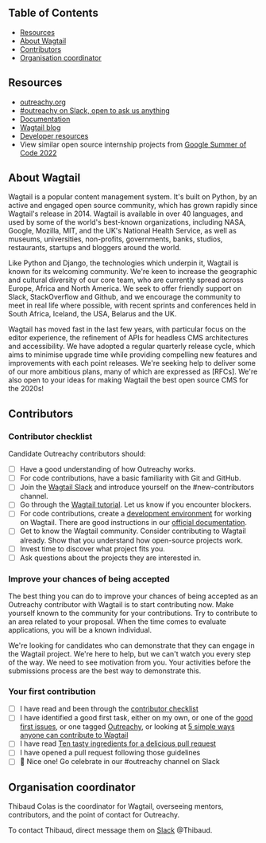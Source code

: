 ## Table of Contents

* [Resources](#resources)
* [About Wagtail](#about-wagtail)
* [Contributors](#contributors)
* [Organisation coordinator](#organisation-coordinator)

## Resources

* [outreachy.org](https://www.outreachy.org/)
* [#outreachy on Slack, open to ask us anything](https://github.com/wagtail/wagtail/wiki/Slack)
* [Documentation](http://docs.wagtail.org/)
* [Wagtail blog](https://wagtail.org/blog/)
* [Developer resources](https://wagtail.org/developers/)
* View similar open source internship projects from [Google Summer of Code 2022](https://github.com/wagtail/wagtail/wiki/Google-Summer-of-Code-2022)

## About Wagtail

Wagtail is a popular content management system. It's built on Python, by an active and engaged open source community, which has grown rapidly since Wagtail's release in 2014. Wagtail is available in over 40 languages, and used by some of the world's best-known organizations, including NASA, Google, Mozilla, MIT, and the UK's National Health Service, as well as museums, universities, non-profits, governments, banks, studios, restaurants, startups and bloggers around the world.

Like Python and Django, the technologies which underpin it, Wagtail is known for its welcoming community. We're keen to increase the geographic and cultural diversity of our core team, who are currently spread across Europe, Africa and North America. We seek to offer friendly support on Slack, StackOverflow and Github, and we encourage the community to meet in real life where possible, with recent sprints and conferences held in South Africa, Iceland, the USA, Belarus and the UK.

Wagtail has moved fast in the last few years, with particular focus on the editor experience, the refinement of APIs for headless CMS architectures and accessibility. We have adopted a regular quarterly release cycle, which aims to minimise upgrade time while providing compelling new features and improvements with each point releases. We're seeking help to deliver some of our more ambitious plans, many of which are expressed as [RFCs]. We're also open to your ideas for making Wagtail the best open source CMS for the 2020s!

## Contributors

### Contributor checklist

Candidate Outreachy contributors should:

- [ ] Have a good understanding of how Outreachy works.
- [ ] For code contributions, have a basic familiarity with Git and GitHub.
- [ ] Join the [Wagtail Slack](https://github.com/wagtail/wagtail/wiki/Slack) and introduce yourself on the #new-contributors channel.
- [ ] Go through the [Wagtail tutorial](https://docs.wagtail.org/en/stable/getting_started/tutorial.html). Let us know if you encounter blockers.
- [ ] For code contributions, create a [development environment](https://docs.wagtail.org/en/stable/contributing/developing.html) for working on Wagtail. There are good instructions in our [official documentation](https://docs.wagtail.org/en/stable/contributing/index.html).
- [ ] Get to know the Wagtail community. Consider contributing to Wagtail already. Show that you understand how open-source projects work.
- [ ] Invest time to discover what project fits you.
- [ ] Ask questions about the projects they are interested in.

### Improve your chances of being accepted

The best thing you can do to improve your chances of being accepted as an Outreachy contributor with Wagtail is to start contributing now. Make yourself known to the community for your contributions. Try to contribute to an area related to your proposal. When the time comes to evaluate applications, you will be a known individual.

We're looking for candidates who can demonstrate that they can engage in the Wagtail project. We're here to help, but we can't watch you every step of the way. We need to see motivation from you. Your activities before the submissions process are the best way to demonstrate this.

### Your first contribution

- [ ] I have read and been through the [contributor checklist](#contributor-checklist)
- [ ] I have identified a good first task, either on my own, or one of the [good first issues](https://github.com/wagtail/wagtail/issues?q=is%3Aissue+is%3Aopen+sort%3Aupdated-desc+label%3A%22good+first+issue%22), or one tagged [Outreachy](https://github.com/wagtail/wagtail/issues?q=is%3Aissue+is%3Aopen+sort%3Aupdated-desc+label%3AOutreachy), or looking at [5 simple ways anyone can contribute to Wagtail](https://wagtail.org/blog/5-simple-ways-anyone-can-contribute-to-wagtail/)
- [ ] I have read [Ten tasty ingredients for a delicious pull request](https://wagtail.org/blog/ten-tasty-ingredients-for-a-delicious-pull-request/)
- [ ] I have opened a pull request following those guidelines
- [ ] 🙌 Nice one! Go celebrate in our #outreachy channel on Slack

## Organisation coordinator

Thibaud Colas is the coordinator for Wagtail, overseeing mentors, contributors, and the point of contact for Outreachy.

To contact Thibaud, direct message them on [Slack](https://github.com/wagtail/wagtail/wiki/Slack) @Thibaud.